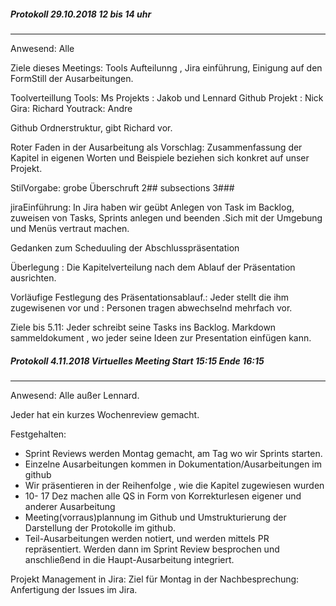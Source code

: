 ##### Protokoll 29.10.2018 12 bis 14 uhr
---
Anwesend: Alle

Ziele dieses Meetings:
Tools Aufteilunng , Jira einführung,
Einigung auf den FormStill der Ausarbeitungen.

Toolverteillung
Tools: Ms Projekts : Jakob und Lennard
Github Projekt : Nick 
Gira: Richard
Youtrack: Andre

Github Ordnerstruktur, gibt Richard vor.

Roter Faden in der Ausarbeitung als Vorschlag:
Zusammenfassung der Kapitel in eigenen Worten und Beispiele beziehen sich konkret auf unser Projekt.

StilVorgabe:
grobe Überschruft 2## subsections 3###

jiraEinführung:
In Jira haben wir geübt
Anlegen von Task im Backlog, zuweisen von Tasks, Sprints anlegen und beenden .Sich mit der Umgebung und Menüs vertraut machen.

Gedanken zum Scheduuling der Abschlusspräsentation

Überlegung : Die Kapitelverteilung nach dem Ablauf der Präsentation ausrichten.

Vorläufige Festlegung des Präsentationsablauf.:
Jeder stellt die ihm zugewisenen vor und : Personen tragen abwechselnd mehrfach vor.

Ziele bis 5.11:
Jeder schreibt seine Tasks ins Backlog.
Markdown sammeldokument , wo jeder seine Ideen zur Presentation einfügen kann.

##### Protokoll 4.11.2018 Virtuelles Meeting Start 15:15 Ende 16:15
---
Anwesend: Alle außer Lennard.

Jeder hat ein kurzes Wochenreview gemacht.

Festgehalten:
- Sprint Reviews werden Montag gemacht, am Tag wo wir Sprints starten.
- Einzelne Ausarbeitungen kommen in Dokumentation/Ausarbeitungen  im github
- Wir präsentieren in der Reihenfolge , wie die Kapitel zugewiesen wurden
- 10- 17 Dez machen alle QS in Form von Korrekturlesen eigener und anderer Ausarbeitung
- Meeting(vorraus)plannung im Github und Umstrukturierung der Darstellung der Protokolle im github.
- Teil-Ausarbeitungen werden notiert, und werden mittels PR repräsentiert. Werden dann im Sprint Review besprochen und anschließend in die Haupt-Ausarbeitung integriert.


Projekt Management in Jira:
Ziel für Montag in der Nachbesprechung: Anfertigung der Issues im Jira.
